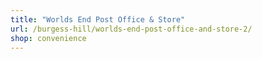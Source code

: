 ```yaml
---
title: "Worlds End Post Office & Store"
url: /burgess-hill/worlds-end-post-office-and-store-2/
shop: convenience
---
```

